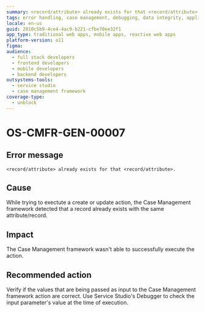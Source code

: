 ```yaml
---
summary: <record/attribute> already exists for that <record/attribute>.
tags: error handling, case management, debugging, data integrity, application development
locale: en-us
guid: 2810c5b9-4ce4-4ac9-b221-cfbe70ee32f1
app_type: traditional web apps, mobile apps, reactive web apps
platform-version: o11
figma:
audience:
  - full stack developers
  - frontend developers
  - mobile developers
  - backend developers
outsystems-tools:
  - service studio
  - case management framework
coverage-type:
  - unblock
---
```


# OS-CMFR-GEN-00007

## Error message

`<record/attribute> already exists for that <record/attribute>.`

## Cause

While trying to exectute a create or update action, the Case Management framework detected that a record already exists with the same attribute/record.

## Impact

The Case Management framework wasn't able to successfully execute the action.

## Recommended action

Verify if the values that are being passed as input to the Case Management framework action are correct. Use Service Studio's Debugger to check the input parameter's value at the time of execution.
